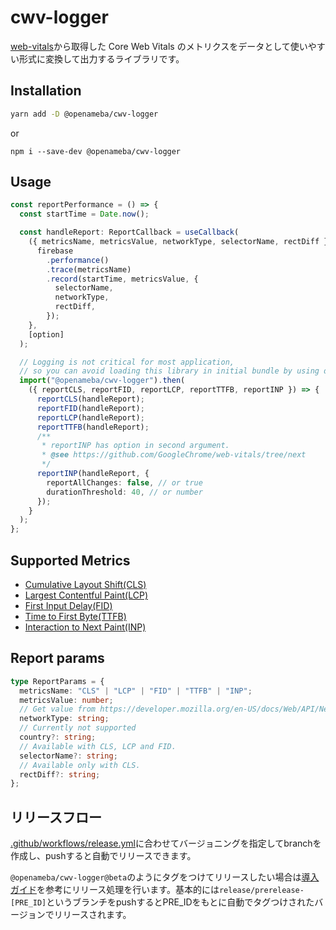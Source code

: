 # cwv-logger

[web-vitals](https://github.com/GoogleChrome/web-vitals/tree/next)から取得した Core Web Vitals のメトリクスをデータとして使いやすい形式に変換して出力するライブラリです。

## Installation

```sh
yarn add -D @openameba/cwv-logger
```

or

```
npm i --save-dev @openameba/cwv-logger
```

## Usage

```ts
const reportPerformance = () => {
  const startTime = Date.now();

  const handleReport: ReportCallback = useCallback(
    ({ metricsName, metricsValue, networkType, selectorName, rectDiff }) => {
      firebase
        .performance()
        .trace(metricsName)
        .record(startTime, metricsValue, {
          selectorName,
          networkType,
          rectDiff,
        });
    },
    [option]
  );

  // Logging is not critical for most application,
  // so you can avoid loading this library in initial bundle by using dynamic import.
  import("@openameba/cwv-logger").then(
    ({ reportCLS, reportFID, reportLCP, reportTTFB, reportINP }) => {
      reportCLS(handleReport);
      reportFID(handleReport);
      reportLCP(handleReport);
      reportTTFB(handleReport);
      /**
       * reportINP has option in second argument.
       * @see https://github.com/GoogleChrome/web-vitals/tree/next
       */
      reportINP(handleReport, {
        reportAllChanges: false, // or true
        durationThreshold: 40, // or number
      });
    }
  );
};
```

## Supported Metrics

- [Cumulative Layout Shift(CLS)](https://web.dev/cls/)
- [Largest Contentful Paint(LCP)](https://web.dev/lcp/)
- [First Input Delay(FID)](https://web.dev/fid/)
- [Time to First Byte(TTFB)](https://web.dev/ttfb/)
- [Interaction to Next Paint(INP)](https://web.dev/inp/)

## Report params

```ts
type ReportParams = {
  metricsName: "CLS" | "LCP" | "FID" | "TTFB" | "INP";
  metricsValue: number;
  // Get value from https://developer.mozilla.org/en-US/docs/Web/API/NetworkInformation/effectiveType.
  networkType: string;
  // Currently not supported
  country?: string;
  // Available with CLS, LCP and FID.
  selectorName?: string;
  // Available only with CLS.
  rectDiff?: string;
};
```

## リリースフロー

[.github/workflows/release.yml](https://github.com/openameba/cwv-logger/blob/main/.github/workflows/release.yml)に合わせてバージョニングを指定してbranchを作成し、pushすると自動でリリースできます。

`@openameba/cwv-logger@beta`のようにタグをつけてリリースしたい場合は[導入ガイド](https://github.com/openameba/cwv-logger/pull/8)を参考にリリース処理を行います。基本的には`release/prerelease-[PRE_ID]`というブランチをpushするとPRE_IDをもとに自動でタグつけされたバージョンでリリースされます。
